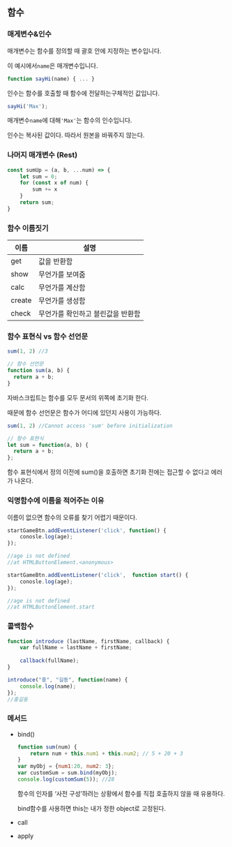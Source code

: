 ## 함수
### 매게변수&인수

매개변수는 함수를 정의할 때 괄호 안에 지정하는 변수입니다.

이 예시에서`name`은 매개변수입니다.

```jsx
function sayHi(name) { ... }
```

인수는 함수를 호출할 때 함수에 전달하는구체적인 값입니다.

```jsx
sayHi('Max');
```

매개변수`name`에 대해`'Max'`는 함수의 인수입니다.

인수는 복사된 값이다. 따라서 원본을 바꿔주지 않는다.

### 나머지 매개변수 (Rest)

```jsx
const sumUp = (a, b, ...num) => {
	let sum = 0;
	for (const x of num) {
		sum += x
	}
	return sum;
}
```

### 함수 이름짓기

| 이름     | 설명                   |
|--------|----------------------|
| get    | 값을 반환함               |
| show   | 무언가를 보여줌             |
| calc   | 무언가를 계산함             |
| create | 무언가를 생성함             |
| check  | 무언가를 확인하고 블린값을 반환함   |


### 함수 표현식 vs 함수 선언문

```jsx
sum(1, 2) //3

// 함수 선언문
function sum(a, b) {
  return a + b;
}
```

자바스크립트는 함수를 모두 문서의 위쪽에 초기화 한다.

때문에 함수 선언문은 함수가 어디에 있던지 사용이 가능하다.

```jsx
sum(1, 2) //Cannot access 'sum' before initialization

// 함수 표현식
let sum = function(a, b) {
  return a + b;
};
```

함수 표현식에서 정의 이전에 sum()을 호출하면 초기화 전에는 접근할 수 없다고 에러가 나온다.

### 익명함수에 이름을 적어주는 이유

이름이 없으면 함수의 오류를 찾기 어렵기 때문이다.

```jsx
startGameBtn.addEventListener('click', function() {
	conosle.log(age);
});

//age is not defined
//at HTMLButtonElement.<anonymous>

startGameBtn.addEventListener('click',  function start() {
	conosle.log(age);
});

//age is not defined
//at HTMLButtonElement.start
```

### 콜백함수

```jsx
function introduce (lastName, firstName, callback) {
    var fullName = lastName + firstName;
    
    callback(fullName);
}

introduce("홍", "길동", function(name) {
    console.log(name);
});
//홍길동
```

### 메서드

- bind()

    ```jsx
    function sum(num) {
        return num + this.num1 + this.num2; // 5 + 20 + 3
    }
    var myObj = {num1:20, num2: 3};
    var customSum = sum.bind(myObj);
    console.log(customSum(5)); //28
    ```

  함수의 인자를  ‘사전 구성’하려는 상황에서 함수를 직접 호출하지 않을 때 유용하다.

  bind함수를 사용하면 this는 내가 정한 object로 고정된다.

- call
- apply